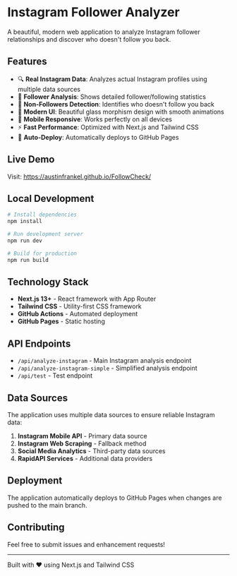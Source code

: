 # Instagram Follower Analyzer

A beautiful, modern web application to analyze Instagram follower relationships and discover who doesn't follow you back.

## Features

- 🔍 **Real Instagram Data**: Analyzes actual Instagram profiles using multiple data sources
- 👥 **Follower Analysis**: Shows detailed follower/following statistics
- 🚫 **Non-Followers Detection**: Identifies who doesn't follow you back
- 🎨 **Modern UI**: Beautiful glass morphism design with smooth animations
- 📱 **Mobile Responsive**: Works perfectly on all devices
- ⚡ **Fast Performance**: Optimized with Next.js and Tailwind CSS
- 🔄 **Auto-Deploy**: Automatically deploys to GitHub Pages

## Live Demo

Visit: https://austinfrankel.github.io/FollowCheck/

## Local Development

```bash
# Install dependencies
npm install

# Run development server
npm run dev

# Build for production
npm run build
```

## Technology Stack

- **Next.js 13+** - React framework with App Router
- **Tailwind CSS** - Utility-first CSS framework
- **GitHub Actions** - Automated deployment
- **GitHub Pages** - Static hosting

## API Endpoints

- `/api/analyze-instagram` - Main Instagram analysis endpoint
- `/api/analyze-instagram-simple` - Simplified analysis endpoint
- `/api/test` - Test endpoint

## Data Sources

The application uses multiple data sources to ensure reliable Instagram data:

1. **Instagram Mobile API** - Primary data source
2. **Instagram Web Scraping** - Fallback method
3. **Social Media Analytics** - Third-party data sources
4. **RapidAPI Services** - Additional data providers

## Deployment

The application automatically deploys to GitHub Pages when changes are pushed to the main branch.

## Contributing

Feel free to submit issues and enhancement requests!

---

Built with ❤️ using Next.js and Tailwind CSS 